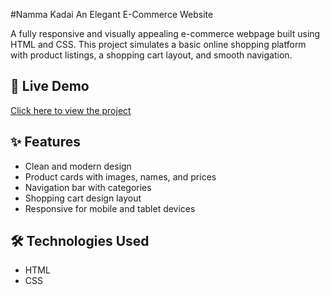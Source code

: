 #Namma Kadai
An Elegant E-Commerce Website

A fully responsive and visually appealing e-commerce webpage built using HTML and CSS. This project simulates a basic online shopping platform with product listings, a shopping cart layout, and smooth navigation.

## 🔗 Live Demo  
[Click here to view the project](https://vishaljesuraj.github.io/Namma-Kadai/)

## ✨ Features  
- Clean and modern design  
- Product cards with images, names, and prices  
- Navigation bar with categories  
- Shopping cart design layout  
- Responsive for mobile and tablet devices  

## 🛠️ Technologies Used  
- HTML  
- CSS  

